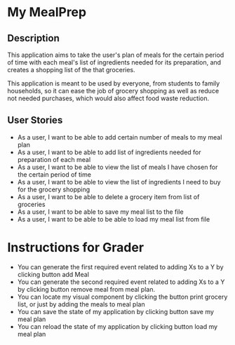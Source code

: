 # My MealPrep

## Description 

This application aims to take the user's plan of meals for the certain period of time with each meal's list of 
ingredients needed for its preparation, and creates a shopping list of the that groceries. 

This application is meant to be used by everyone, from students to family households, so it can ease the job of grocery 
shopping as well as reduce not needed purchases, which would also affect food waste reduction.

## User Stories

<ul>
  <li>As a user, I want to be able to add certain number of meals to my meal plan </li>
  <li> As a user, I want to be able to add list of ingredients needed for preparation of each meal </li>
  <li>As a user, I want to be able to view the list of meals I have chosen for the certain period of time </li>
  <li>As a user, I want to be able to view the list of ingredients I need to buy for the grocery shopping </li>
  <li>As a user, I want to be able to delete a grocery item from list of groceries </li>
  <li>As a user, I want to be able to save my meal list to the file </li>
  <li>As a user, I want to be able to be able to load my meal list from file </li>
</ul>

# Instructions for Grader

- You can generate the first required event related to adding Xs to a Y by clicking button add Meal
- You can generate the second required event related to adding Xs to a Y by clicking button remove meal from meal plan.
- You can locate my visual component by clicking the button print grocery list, or just by adding the meals to meal plan
- You can save the state of my application by clicking button save my meal plan
- You can reload the state of my application by clicking button load my meal plan


